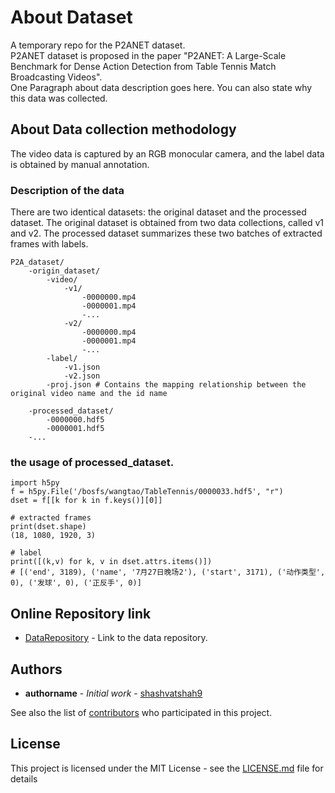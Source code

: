# About Dataset

A temporary repo for the P2ANET dataset. \
P2ANET dataset is proposed in the paper "P2ANET: A Large-Scale Benchmark for Dense Action Detection from Table Tennis Match Broadcasting Videos". \
One Paragraph about data description goes here. You can also state why this data was collected.

## About Data collection methodology

<!--This description gives a detailed process on how the data was collected. It should describe the conditions under which the data was recorded and also the devices used to record the data.-->
The video data is captured by an RGB monocular camera, and the label data is obtained by manual annotation.

### Description of the data

<!--Here you can descibe how the data is organized in this whole dataset. How the data is stored in all the files. You also have to brief about the naming convention of the files in different directories. -->
There are two identical datasets: the original dataset and the processed dataset. The original dataset is obtained from two data collections, called v1 and v2. The processed dataset summarizes these two batches of extracted frames with labels.

```
P2A_dataset/
    -origin_dataset/
        -video/
            -v1/
                -0000000.mp4
                -0000001.mp4
                -...
            -v2/
                -0000000.mp4
                -0000001.mp4
                -...
        -label/
            -v1.json
            -v2.json
        -proj.json # Contains the mapping relationship between the original video name and the id name
        
    -processed_dataset/
        -0000000.hdf5
        -0000001.hdf5
    -...
```
### the usage of processed_dataset.
```
import h5py
f = h5py.File('/bosfs/wangtao/TableTennis/0000033.hdf5', "r")
dset = f[[k for k in f.keys()][0]]

# extracted frames
print(dset.shape) 
(18, 1080, 1920, 3)

# label
print([(k,v) for k, v in dset.attrs.items()])
# [('end', 3189), ('name', '7月27日晚场2'), ('start', 3171), ('动作类型', 0), ('发球', 0), ('正反手', 0)]
```


<!--
### And file formats

If the data includes images or audio, you can mention the file format eg.(.svg, .png, .mpeg).
```
-500 images, format svg.
```
 -->
## Online Repository link

* [DataRepository](百度网盘链接) - Link to the data repository.

## Authors

* **authorname** - *Initial work* - [shashvatshah9](https://github.com/shashvatshah9)

See also the list of [contributors](https://github.com/your/project/contributors) who participated in this project.

## License

This project is licensed under the MIT License - see the [LICENSE.md](LICENSE.md) file for details
